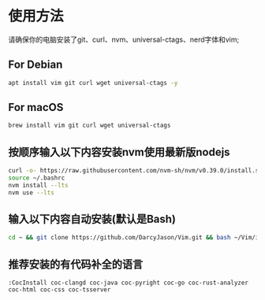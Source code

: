 # 使用方法

请确保你的电脑安装了git、curl、nvm、universal-ctags、nerd字体和vim;

## For Debian
```bash
apt install vim git curl wget universal-ctags -y
```
## For macOS
```bash
brew install vim git curl wget universal-ctags
```

## 按顺序输入以下内容安装nvm使用最新版nodejs

```bash
curl -o- https://raw.githubusercontent.com/nvm-sh/nvm/v0.39.0/install.sh | bash
source ~/.bashrc
nvm install --lts
nvm use --lts
```

## 输入以下内容自动安装(默认是Bash)

```bash
cd ~ && git clone https://github.com/DarcyJason/Vim.git && bash ~/Vim/install.sh
```

## 推荐安装的有代码补全的语言
```vim
:CocInstall coc-clangd coc-java coc-pyright coc-go coc-rust-analyzer coc-html coc-css coc-tsserver
```
